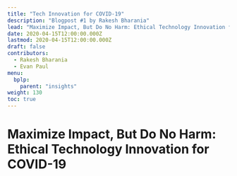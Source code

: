 ```yaml
---
title: "Tech Innovation for COVID-19"
description: "Blogpost #1 by Rakesh Bharania"
lead: "Maximize Impact, But Do No Harm: Ethical Technology Innovation for COVID-19"
date: 2020-04-15T12:00:00.000Z
lastmod: 2020-04-15T12:00:00.000Z
draft: false
contributors:
  - Rakesh Bharania
  - Evan Paul
menu:
  bplp:
    parent: "insights"
weight: 130
toc: true
---
```


# Maximize Impact, But Do No Harm: Ethical Technology Innovation for COVID-19



